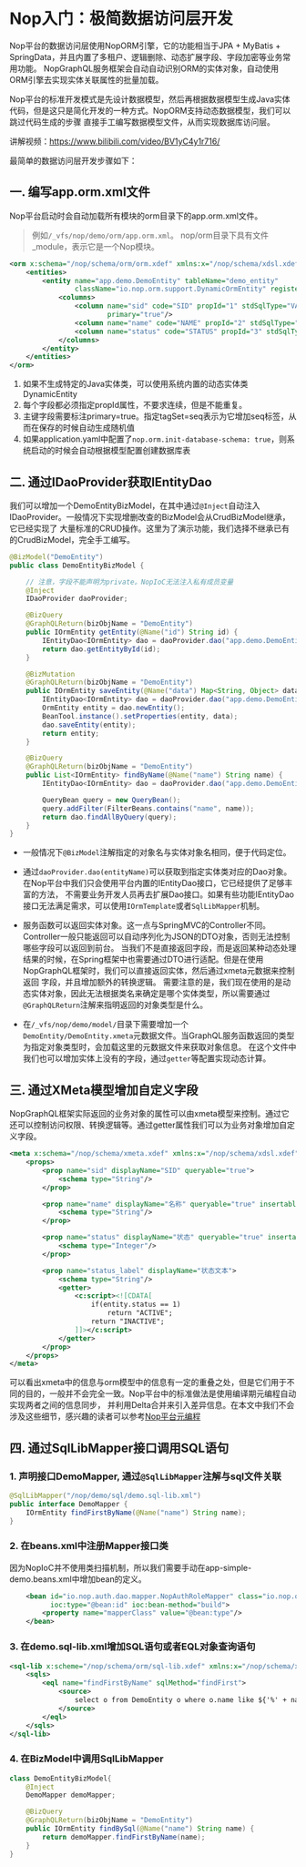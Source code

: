 # Nop入门：极简数据访问层开发

Nop平台的数据访问层使用NopORM引擎，它的功能相当于JPA + MyBatis + SpringData，并且内置了多租户、逻辑删除、动态扩展字段、字段加密等业务常用功能。
NopGraphQL服务框架会自动自动识别ORM的实体对象，自动使用ORM引擎去实现实体关联属性的批量加载。

Nop平台的标准开发模式是先设计数据模型，然后再根据数据模型生成Java实体代码，但是这只是简化开发的一种方式。NopORM支持动态数据模型，我们可以跳过代码生成的步骤
直接手工编写数据模型文件，从而实现数据库访问层。

讲解视频：https://www.bilibili.com/video/BV1yC4y1r716/

最简单的数据访问层开发步骤如下：

## 一. 编写app.orm.xml文件

Nop平台启动时会自动加载所有模块的orm目录下的app.orm.xml文件。

> 例如`/_vfs/nop/demo/orm/app.orm.xml`。 nop/orm目录下具有文件\_module，表示它是一个Nop模块。

```xml
<orm x:schema="/nop/schema/orm/orm.xdef" xmlns:x="/nop/schema/xdsl.xdef">
    <entities>
        <entity name="app.demo.DemoEntity" tableName="demo_entity"
                className="io.nop.orm.support.DynamicOrmEntity" registerShortName="true">
            <columns>
                <column name="sid" code="SID" propId="1" stdSqlType="VARCHAR" precision="32" tagSet="seq" mandatory="true"
                        primary="true"/>
                <column name="name" code="NAME" propId="2" stdSqlType="VARCHAR" precision="100" mandatory="true"/>
                <column name="status" code="STATUS" propId="3" stdSqlType="INTEGER"/>
            </columns>
        </entity>
    </entities>
</orm>
```

1. 如果不生成特定的Java实体类，可以使用系统内置的动态实体类DynamicEntity
2. 每个字段都必须指定propId属性，不要求连续，但是不能重复。
3. 主键字段需要标注primary=true。指定tagSet=seq表示为它增加seq标签，从而在保存的时候自动生成随机值
4. 如果application.yaml中配置了`nop.orm.init-database-schema: true`，则系统启动的时候会自动根据模型配置创建数据库表

## 二. 通过IDaoProvider获取IEntityDao

我们可以增加一个DemoEntityBizModel，在其中通过`@Inject`自动注入IDaoProvider。一般情况下实现增删改查的BizModel会从CrudBizModel继承，它已经实现了
大量标准的CRUD操作。这里为了演示功能，我们选择不继承已有的CrudBizModel，完全手工编写。

```java
@BizModel("DemoEntity")
public class DemoEntityBizModel {

    // 注意，字段不能声明为private。NopIoC无法注入私有成员变量
    @Inject
    IDaoProvider daoProvider;

    @BizQuery
    @GraphQLReturn(bizObjName = "DemoEntity")
    public IOrmEntity getEntity(@Name("id") String id) {
        IEntityDao<IOrmEntity> dao = daoProvider.dao("app.demo.DemoEntity");
        return dao.getEntityById(id);
    }

    @BizMutation
    @GraphQLReturn(bizObjName = "DemoEntity")
    public IOrmEntity saveEntity(@Name("data") Map<String, Object> data) {
        IEntityDao<IOrmEntity> dao = daoProvider.dao("app.demo.DemoEntity");
        OrmEntity entity = dao.newEntity();
        BeanTool.instance().setProperties(entity, data);
        dao.saveEntity(entity);
        return entity;
    }

    @BizQuery
    @GraphQLReturn(bizObjName = "DemoEntity")
    public List<IOrmEntity> findByName(@Name("name") String name) {
        IEntityDao<IOrmEntity> dao = daoProvider.dao("app.demo.DemoEntity");

        QueryBean query = new QueryBean();
        query.addFilter(FilterBeans.contains("name", name));
        return dao.findAllByQuery(query);
    }
}
```

* 一般情况下`@BizModel`注解指定的对象名与实体对象名相同，便于代码定位。

* 通过`daoProvider.dao(entityName)`可以获取到指定实体类对应的Dao对象。在Nop平台中我们只会使用平台内置的IEntityDao接口，它已经提供了足够丰富的方法，
  不需要业务开发人员再去扩展Dao接口。如果有些功能IEntityDao接口无法满足需求，可以使用`IOrmTemplate`或者`SqlLibMapper`机制。

* 服务函数可以返回实体对象。这一点与SpringMVC的Controller不同。Controller一般只能返回可以自动序列化为JSON的DTO对象，否则无法控制哪些字段可以返回到前台。
  当我们不是直接返回字段，而是返回某种动态处理结果的时候，在Spring框架中也需要通过DTO进行适配。但是在使用NopGraphQL框架时，我们可以直接返回实体，然后通过xmeta元数据来控制返回
  字段，并且增加额外的转换逻辑。
  需要注意的是，我们现在使用的是动态实体对象，因此无法根据类名来确定是哪个实体类型，所以需要通过`@GraphQLReturn`注解来指明返回的对象类型是什么。

* 在`/_vfs/nop/demo/model/`目录下需要增加一个`DemoEntity/DemoEntity.xmeta`元数据文件。当GraphQL服务函数返回的类型为指定对象类型时，会加载这里的元数据文件来获取对象信息。
  在这个文件中我们也可以增加实体上没有的字段，通过`getter`等配置实现动态计算。

## 三. 通过XMeta模型增加自定义字段

NopGraphQL框架实际返回的业务对象的属性可以由xmeta模型来控制。通过它还可以控制访问权限、转换逻辑等。通过getter属性我们可以为业务对象增加自定义字段。

```xml
<meta x:schema="/nop/schema/xmeta.xdef" xmlns:x="/nop/schema/xdsl.xdef">
    <props>
        <prop name="sid" displayName="SID" queryable="true">
            <schema type="String"/>
        </prop>

        <prop name="name" displayName="名称" queryable="true" insertable="true" updatable="true">
            <schema type="String"/>
        </prop>

        <prop name="status" displayName="状态" queryable="true" insertable="true" updatable="true">
            <schema type="Integer"/>
        </prop>

        <prop name="status_label" displayName="状态文本">
            <schema type="String"/>
            <getter>
                <c:script><![CDATA[
                    if(entity.status == 1)
                        return "ACTIVE";
                    return "INACTIVE";
                ]]></c:script>
            </getter>
        </prop>
    </props>
</meta>
```

可以看出xmeta中的信息与orm模型中的信息有一定的重叠之处，但是它们用于不同的目的，一般并不会完全一致。Nop平台中的标准做法是使用编译期元编程自动实现两者之间的信息同步，
并利用Delta合并来引入差异信息。在本文中我们不会涉及这些细节，感兴趣的读者可以参考[Nop平台元编程](../../dev-guide/xlang/meta-programming.md)

## 四. 通过SqlLibMapper接口调用SQL语句

### 1. 声明接口DemoMapper, 通过`@SqlLibMapper`注解与sql文件关联

```java
@SqlLibMapper("/nop/demo/sql/demo.sql-lib.xml")
public interface DemoMapper {
    IOrmEntity findFirstByName(@Name("name") String name);
}
```

### 2. 在beans.xml中注册Mapper接口类

因为NopIoC并不使用类扫描机制，所以我们需要手动在app-simple-demo.beans.xml中增加bean的定义。

```xml
    <bean id="io.nop.auth.dao.mapper.NopAuthRoleMapper" class="io.nop.orm.sql_lib.proxy.SqlLibProxyFactoryBean"
          ioc:type="@bean:id" ioc:bean-method="build">
        <property name="mapperClass" value="@bean:type"/>
    </bean>
```

### 3. 在demo.sql-lib.xml增加SQL语句或者EQL对象查询语句

```xml
<sql-lib x:scheme="/nop/schema/orm/sql-lib.xdef" xmlns:x="/nop/schema/xdsl.xdef">
    <sqls>
        <eql name="findFirstByName" sqlMethod="findFirst">
            <source>
                select o from DemoEntity o where o.name like ${'%' + name + '%'}
            </source>
        </eql>
    </sqls>
</sql-lib>
```

### 4. 在BizModel中调用SqlLibMapper

```java
class DemoEntityBizModel{
    @Inject
    DemoMapper demoMapper;

    @BizQuery
    @GraphQLReturn(bizObjName = "DemoEntity")
    public IOrmEntity findBySql(@Name("name") String name) {
        return demoMapper.findFirstByName(name);
    }
}
```

